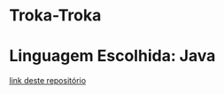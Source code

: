 # Troka-Troka
 
# Linguagem Escolhida: Java

[link deste repositório](https://github.com/GustavoTaniwaki/Troka-Troka/)
